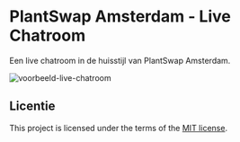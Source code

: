 # PlantSwap Amsterdam - Live Chatroom

Een live chatroom in de huisstijl van PlantSwap Amsterdam.

![voorbeeld-live-chatroom](https://github.com/rosahoffer/connecting-people-my-first-chatroom/assets/112861375/c6403d24-8f1f-4d75-96e0-939891a961e7)

## Licentie

This project is licensed under the terms of the [MIT license](./LICENSE).

